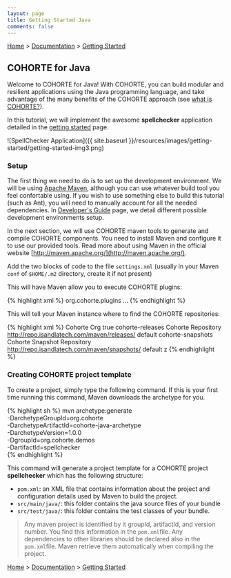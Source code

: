 ```yaml
---
layout: page
title: Getting Started Java
comments: false
---
```


[Home](../../) > [Documentation](../) > [Getting Started](../getting-started.html)

## COHORTE for Java

Welcome to COHORTE for Java! With COHORTE, you can build modular and resilient applications using the Java programming language, and take advantage of the many benefits of the COHORTE approach (see [what is COHORTE?](./what-is-cohorte.html)).

In this tutorial, we will implement the awesome **spellchecker** application detailed in the [getting started](./getting-started.html) page.

![SpellChecker Application]({{ site.baseurl }}/resources/images/getting-started/getting-started-img3.png)

### Setup

The first thing we need to do is to set up the development environment. We will be using [Apache Maven](http://maven.apache.org), although you can use whatever build tool you feel confortable using. If you wish to use something else to build this tutorial (such as Ant), you will need to manually account for all the needed dependencies. In [Developer's Guide](./dev-guide.html) page, we detail different possible development environments setup.

In the next section, we will use COHORTE maven tools to generate and compile COHORTE components. You need to install Maven and configure it to use our provided tools. Read more about using Maven in the official website [http://maven.apache.org/](http://maven.apache.org/).

Add the two blocks of code to the file `settings.xml` (usually in your Maven `conf` of `$HOME/.m2` directory, create it if not present)

This will have Maven allow you to execute COHORTE plugins:

{% highlight xml %}
<settings>
	<pluginGroups>
		<pluginGroup>org.cohorte.plugins</pluginGroup>
	</pluginGroups>
	...
</settings>
{% endhighlight %}

This will tell your Maven instance where to find the COHORTE repositories:

{% highlight xml %}
<profile>
    <id>Cohorte Org</id>
    <activation>
        <activeByDefault>true</activeByDefault>
    </activation>
    <repositories>
        <repository>
            <id>cohorte-releases</id>
            <name>Cohorte Repository</name>
            <url>http://repo.isandlatech.com/maven/releases/</url>
            <layout>default</layout>
        </repository>
        <repository>
            <id>cohorte-snapshots</id>
            <name>Cohorte Snapshot Repository</name>
            <url>http://repo.isandlatech.com/maven/snapshots/</url>
            <layout>default</layout>
        </repository>
    </repositories>
</profile>z
{% endhighlight %}

### Creating COHORTE project template

To create a project, simply type the following command. If this is your first time running this command, Maven downloads the archetype for you.

{% highlight sh %}
mvn archetype:generate \
-DarchetypeGroupId=org.cohorte \
-DarchetypeArtifactId=cohorte-java-archetype \
-DarchetypeVersion=1.0.0 \
-DgroupId=org.cohorte.demos \
-DartifactId=spellchecker \
{% endhighlight %}

This command will generate a project template for a COHORTE project **spellchecker** which has the following structure:

 * `pom.xml`: an XML file that contains information about the project and configuration details used by Maven to build the project. 
 * `src/main/java/`: this folder contains the java source files of your bundle
 * `src/test/java/`: this folder contains the test classes of your bundle.
    
> Any maven project is identified by it groupId, artifactId, and version number. You find this information in the `pom.xml`file. Any dependencies to other libraries should be declared also in the `pom.xml`file. Maven retrieve them automatically when compiling the project.


[Home](../../) > [Documentation](../) > [Getting Started](../getting-started.html)